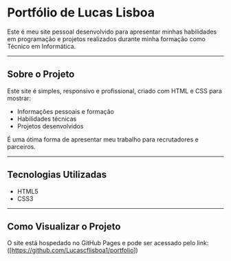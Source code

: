 # Portfólio de Lucas Lisboa

Este é meu site pessoal desenvolvido para apresentar minhas habilidades em programação e projetos realizados durante minha formação como Técnico em Informática.

---

## Sobre o Projeto

Este site é simples, responsivo e profissional, criado com HTML e CSS para mostrar:

- Informações pessoais e formação
- Habilidades técnicas
- Projetos desenvolvidos

É uma ótima forma de apresentar meu trabalho para recrutadores e parceiros.

---

## Tecnologias Utilizadas

- HTML5
- CSS3

---

## Como Visualizar o Projeto

O site está hospedado no GitHub Pages e pode ser acessado pelo link:  
([https://github.com/Lucascflisboa1/portfolio])
